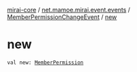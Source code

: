 [mirai-core](../../index.md) / [net.mamoe.mirai.event.events](../index.md) / [MemberPermissionChangeEvent](index.md) / [new](./new.md)

# new

`val new: `[`MemberPermission`](../../net.mamoe.mirai.contact/-member-permission/index.md)